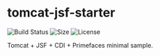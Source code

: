 # tomcat-jsf-starter

![Build Status](https://travis-ci.org/nickscha/tomcat-jsf-starter.svg?branch=master)
![Size](https://reposs.herokuapp.com/?path=nickscha/tomcat-jsf-starter)
![License](https://img.shields.io/hexpm/l/plug.svg)

Tomcat + JSF + CDI + Primefaces minimal sample.
